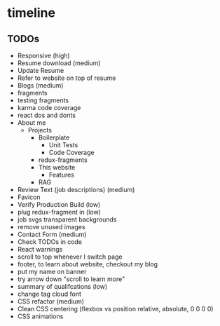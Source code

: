 # timeline

## TODOs
 * Responsive (high)
 * Resume download (medium)
  * Update Resume
  * Refer to website on top of resume
 * Blogs (medium)
  * fragments
  * testing fragments   
  * karma code coverage
  * react dos and donts
  * About me
    * Projects
        * Boilerplate
          * Unit Tests
          * Code Coverage
        * redux-fragments
        * This website
          * Features
        * RAG
 * Review Text (job descriptions) (medium)
 * Favicon
 * Verify Production Build (low)
 * plug redux-fragment in (low)
 * job svgs transparent backgrounds
 * remove unused images
 * Contact Form (medium)
 * Check TODOs in code
 * React warnings
 * scroll to top whenever I switch page
 * footer, to learn about website, checkout my blog
 * put my name on banner
 * try arrow down "scroll to learn more"
 * summary of qualifcations (low)
 * change tag cloud font
 * CSS refactor (medium)
  * Clean CSS centering (flexbox vs position relative, absolute, 0 0 0 0)
  * CSS animations